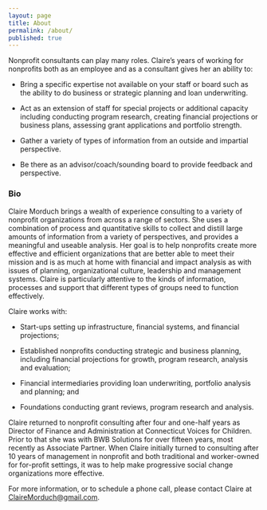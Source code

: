 ```yaml
---
layout: page
title: About
permalink: /about/
published: true
---
```



Nonprofit consultants can play many roles.  Claire’s years of working for nonprofits both as an employee and as a consultant gives her an ability to:

* Bring a specific expertise not available on your staff or board such as the ability to do business or strategic planning and loan underwriting.

* Act as an extension of staff for special projects or additional capacity including conducting program research, creating financial projections or business plans, assessing grant applications and portfolio strength.

* Gather a variety of types of information from an outside and impartial perspective.

* Be there as an advisor/coach/sounding board to provide feedback and perspective.

### Bio

Claire Morduch brings a wealth of experience consulting to a variety of nonprofit organizations from across a range of sectors.  She uses a combination of process and quantitative skills to collect and distill large amounts of information from a variety of perspectives, and provides a meaningful and useable analysis.   Her goal is to help nonprofits create more effective and efficient organizations that are better able to meet their mission and is as much at home with financial and impact analysis as with issues of planning, organizational culture, leadership and management systems. Claire is particularly attentive to the kinds of information, processes and support that different types of groups need to function effectively.  

Claire works with:

* Start-ups setting up infrastructure, financial systems, and financial projections; 

* Established nonprofits conducting strategic and business planning, including financial 
projections for growth, program research, analysis and evaluation; 

* Financial intermediaries providing loan underwriting, portfolio analysis and planning; and 

* Foundations conducting grant reviews, program research and analysis.  

Claire returned to nonprofit consulting after four and one-half years as Director of Finance and 
Administration at Connecticut Voices for Children.  Prior to that she was with BWB Solutions for 
over fifteen years, most recently as Associate Partner.  When Claire initially turned to consulting 
after 10 years of management in nonprofit and both traditional and worker-owned for for-profit 
settings, it was to help make progressive social change organizations more effective.  

For more information, or to schedule a phone call, please contact Claire at [ClaireMorduch@gmail.com](mailto:clairemorduch@gmail.com).

